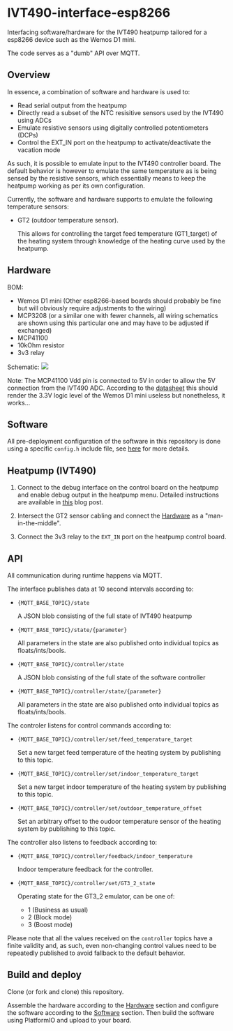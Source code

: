 # IVT490-interface-esp8266
Interfacing software/hardware for the IVT490 heatpump tailored for a esp8266 device such as the Wemos D1 mini.

The code serves as a "dumb" API over MQTT.

## Overview
In essence, a combination of software and hardware is used to:

* Read serial output from the heatpump
* Directly read a subset of the NTC resisitive sensors used by the IVT490 using ADCs
* Emulate resistive sensors using digitally controlled potentiometers (DCPs)
* Control the EXT_IN port on the heatpump to activate/deactivate the vacation mode

As such, it is possible to emulate input to the IVT490 controller board. The default behavior is however to emulate the same temperature as is being sensed by the resistive sensors, which essentially means to keep the heatpump working as per its own configuration.

Currently, the software and hardware supports to emulate the following temperature sensors:

* GT2 (outdoor temperature sensor).

  This allows for controlling the target feed temperature (GT1_target) of the heating system through knowledge of the heating curve used by the heatpump.


## Hardware

BOM:

- Wemos D1 mini (Other esp8266-based boards should probably be fine but will obviously require adjustments to the wiring)
- MCP3208 (or a similar one with fewer channels, all wiring schematics are shown using this particular one and may have to be adjusted if exchanged)
- MCP41100
- 10kOhm resistor
- 3v3 relay

Schematic:
![](circuit.svg)

Note: The MCP41100 Vdd pin is connected to 5V in order to allow the 5V connection from the IVT490 ADC. According to the [datasheet](https://ww1.microchip.com/downloads/aemDocuments/documents/OTH/ProductDocuments/DataSheets/11195c.pdf) this should render the 3.3V logic level of the Wemos D1 mini useless but nonetheless, it works...

## Software

All pre-deployment configuration of the software in this repository is done using a specific `config.h` include file, see [here](include/README.md) for more details.

## Heatpump (IVT490)

1. Connect to the debug interface on the control board on the heatpump and enable debug output in the heatpump menu. Detailed instructions are available in [this](http://www.tsoft.se/wp/2015/03/08/overvakning-av-min-ivt-490-varmepump-med-raspberry-pi/) blog post.


2. Intersect the GT2 sensor cabling and connect the [Hardware](#hardware) as a "man-in-the-middle".

3. Connect the 3v3 relay to the `EXT_IN` port on the heatpump control board.

## API

All communication during runtime happens via MQTT.

The interface publishes data at 10 second intervals according to:

* `{MQTT_BASE_TOPIC}/state`

  A JSON blob consisting of the full state of IVT490 heatpump

* `{MQTT_BASE_TOPIC}/state/{parameter}`

  All parameters in the state are also published onto individual topics as floats/ints/bools.

* `{MQTT_BASE_TOPIC}/controller/state`

  A JSON blob consisting of the full state of the software controller

* `{MQTT_BASE_TOPIC}/controller/state/{parameter}`

  All parameters in the state are also published onto individual topics as floats/ints/bools.

The controler listens for control commands according to:

* `{MQTT_BASE_TOPIC}/controller/set/feed_temperature_target`

  Set a new target feed temperature of the heating system by publishing to this topic. 

* `{MQTT_BASE_TOPIC}/controller/set/indoor_temperature_target`

  Set a new target indoor temperature of the heating system by publishing to this topic. 

* `{MQTT_BASE_TOPIC}/controller/set/outdoor_temperature_offset`

  Set an arbitrary offset to the oudoor temperature sensor of the heating system by publishing to this topic. 

The controller also listens to feedback according to:

* `{MQTT_BASE_TOPIC}/controller/feedback/indoor_temperature`

  Indoor temperature feedback for the controller.

* `{MQTT_BASE_TOPIC}/controller/set/GT3_2_state`

  Operating state for the GT3_2 emulator, can be one of:

  * 1 (Business as usual)
  * 2 (Block mode)
  * 3 (Boost mode)

Please note that all the values received on the `controller` topics have a finite validity and, as such, even non-changing control values need to be repeatedly published to avoid fallback to the default behavior.

## Build and deploy

Clone (or fork and clone) this repository.

Assemble the hardware according to the [Hardware](#hardware) section and configure the software according to the [Software](#software) section. Then build the software using PlatformIO and upload to your board.

